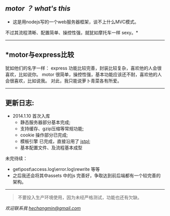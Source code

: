 ***motor ？ what's this***
--------------

* 这是用nodejs写的一个web服务器框架，谈不上什么MVC模式。

不过其流程清晰、配置简单、操控性强，就犹如摩托车一样 sexy。*

----------------------------------------------------------------------

*motor与express比较
--------------

犹如他们的名字一样：
express 功能比较完善，封装比较复杂，喜欢他的人会很喜欢，比如说你。
motor 很简单，操控性强，基本功能应该还不耐，喜欢他的人会很喜欢，比如说我。
对此，我只能说萝卜青菜各有所爱。

--------------

更新日志:
---------------------------
* 2014.1.10 首次入库
   * 静态服务器部分基本完成;
   * 支持缓存、gzip压缩等常规功能;
   * cookie 操作部分已完成;
   * 模板引擎 已完成，直接沿用了 [jstpl](https://github.com/hechangmin/jstpl);
   * 基本配置文件、及流程基本成型


未完待续：
   * get\post\access.log\error.log\rewrite 等等
   * 之后我还会将其中assets 中的js 完善好，争取达到前后端都有一个较完善的架构。

-------------------------------------------------------------------------

>不要投入生产环境使用，因为未经严格测试，功能也还有欠缺。

_*欢迎联系我 [hechangmin@gmail.com](mailto://hechangmin@gmail.com)*_
